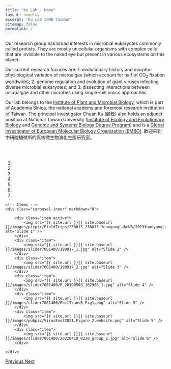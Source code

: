 ```yaml
---
title: "Ku Lab - Home"
layout: homelay
excerpt: "Ku Lab IPMB Taiwan"
sitemap: false
permalink: /
---
```


Our research group has broad interests in microbial eukaryotes commonly called protists. They are mostly unicellular organisms with complex cells that are invisible to the naked eye but present in various ecosystems on this planet.

Our current research focuses are: 1. evolutionary history and morpho-physiological variation of microalgae (which account for half of CO<sub>2</sub> fixation worldwide); 2. genome regulation and evolution of giant viruses infecting diverse microbial eukaryotes; and 3. dissecting interactions between microalgae and other microbes using single-cell omics approaches.

Our lab belongs to the [Institute of Plant and Microbial Biology](https://ipmb.sinica.edu.tw/en), which is part of Academia Sinica, the national academy and foremost research institution of Taiwan. The principal investigator Chuan Ku (顧銓) also holds an adjunct position at National Taiwan University ([Institute of Ecology and Evolutionary Biology](https://ecology.lifescience.ntu.edu.tw/doku.php/en/start) and [Genome and Systems Biology Degree Program](http://gsb.lifescience.ntu.edu.tw/)) and is a [Global Investigator of European Molecular Biology Organization (EMBO)](https://www.embo.org/press-releases/eight-group-leaders-join-the-embo-global-investigator-network/). 歡迎來到中研院植微所的真核微生物演化生態研究室。

<br/>
<br/>





<div markdown="0" id="carousel" class="carousel slide" data-ride="carousel" data-interval="5000" data-pause="hover" >
    <!-- Menu -->
    <ol class="carousel-indicators">
        <li data-target="#carousel" data-slide-to="0" class="active"></li>
        <li data-target="#carousel" data-slide-to="1"></li>
        <li data-target="#carousel" data-slide-to="2"></li>
        <li data-target="#carousel" data-slide-to="3"></li>
        <li data-target="#carousel" data-slide-to="4"></li>
        <li data-target="#carousel" data-slide-to="5"></li>
        <li data-target="#carousel" data-slide-to="6"></li>
    </ol>

    <!-- Items -->
    <div class="carousel-inner" markdown="0">

        <div class="item active">
            <img src="{{ site.url }}{{ site.baseurl }}/images/picpic/FieldTrips/230813_230815_YuanyangLakeNR/2023YuanyangLake.1.jpeg" alt="Slide 1" />
        </div>
        <div class="item">
            <img src="{{ site.url }}{{ site.baseurl }}/images/slider7001400/190917_1.jpg" alt="Slide 2" />
        </div>
        <div class="item">
            <img src="{{ site.url }}{{ site.baseurl }}/images/slider7001400/190917_2.jpg" alt="Slide 3" />
        </div>
        <div class="item">
            <img src="{{ site.url }}{{ site.baseurl }}/images/slider7001400/P_20190503_162908_1.jpg" alt="Slide 4" />
        </div>
        <div class="item">
            <img src="{{ site.url }}{{ site.baseurl }}/images/slider7001400/PhilTransB_Fig1.png" alt="Slide 5" />
        </div>
        <div class="item">
            <img src="{{ site.url }}{{ site.baseurl }}/images/pubpic/VirusEvol2021.Figure_2.website.png" alt="Slide 5" />
        </div>
        <div class="item">
            <img src="{{ site.url }}{{ site.baseurl }}/images/slider7001400/20220418_R220_group_2.jpg" alt="Slide 6" />
        </div>

    </div>
  <a class="left carousel-control" href="#carousel" role="button" data-slide="prev">
    <span class="glyphicon glyphicon-chevron-left" aria-hidden="true"></span>
    <span class="sr-only">Previous</span>
  </a>
  <a class="right carousel-control" href="#carousel" role="button" data-slide="next">
    <span class="glyphicon glyphicon-chevron-right" aria-hidden="true"></span>
    <span class="sr-only">Next</span>
  </a>
</div>



<br/>
<br/>
<br/>
